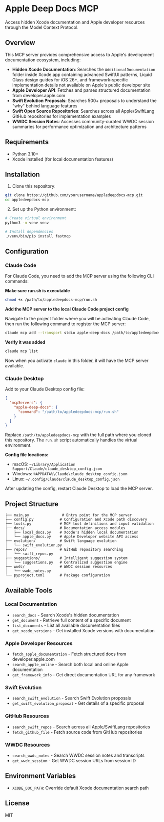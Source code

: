 # Apple Deep Docs MCP

Access hidden Xcode documentation and Apple developer resources through the Model Context Protocol.

## Overview

This MCP server provides comprehensive access to Apple's development documentation ecosystem, including:

- **Hidden Xcode Documentation**: Searches the `AdditionalDocumentation` folder inside Xcode.app containing advanced SwiftUI patterns, Liquid Glass design guides for iOS 26+, and framework-specific implementation details not available on Apple's public developer site
- **Apple Developer API**: Fetches and parses structured documentation from developer.apple.com
- **Swift Evolution Proposals**: Searches 500+ proposals to understand the "why" behind language features
- **Swift Open Source Repositories**: Searches across all Apple/SwiftLang GitHub repositories for implementation examples
- **WWDC Session Notes**: Accesses community-curated WWDC session summaries for performance optimization and architecture patterns

## Requirements

- Python 3.10+
- Xcode installed (for local documentation features)

## Installation

1. Clone this repository:
```bash
git clone https://github.com/yourusername/appledeepdocs-mcp.git
cd appledeepdocs-mcp
```

2. Set up the Python environment:
```bash
# Create virtual environment
python3 -m venv venv

# Install dependencies
./venv/bin/pip install fastmcp
```

## Configuration

### Claude Code
For Claude Code, you need to add the MCP server using the following CLI commands:

**Make sure run.sh is executable**
```bash
chmod +x /path/to/appledeepdocs-mcp/run.sh
```

**Add the MCP server to the local Claude Code project config**

Navigate to the project folder where you will be activating Claude Code, then run the following command to register the MCP server:
```bash
claude mcp add --transport stdio apple-deep-docs /path/to/appledeepdocs-mcp/run.sh
```

**Verify it was added**
```bash
claude mcp list
```

Now when you activate `claude` in this folder, it will have the MCP server available.

### Claude Desktop
Add to your Claude Desktop config file:

```json
{
  "mcpServers": {
    "apple-deep-docs": {
      "command": "/path/to/appledeepdocs-mcp/run.sh"
    }
  }
}
```

Replace `/path/to/appledeepdocs-mcp` with the full path where you cloned this repository. The `run.sh` script automatically handles the virtual environment.

**Config file locations:**
- macOS: `~/Library/Application Support/Claude/claude_desktop_config.json`
- Windows: `%APPDATA%\Claude\claude_desktop_config.json`
- Linux: `~/.config/Claude/claude_desktop_config.json`

After updating the config, restart Claude Desktop to load the MCP server.

## Project Structure

```
├── main.py               # Entry point for the MCP server
├── config.py            # Configuration and Xcode path discovery
├── tools.py             # MCP tool definitions and input validation
├── docs/                # Documentation access modules
│   ├── local_docs.py    # Xcode's hidden local documentation
│   └── apple_docs.py    # Apple Developer website API access
├── evolution/           # Swift language evolution
│   └── swift_evolution.py
├── repos/               # GitHub repository searching
│   └── swift_repos.py
├── suggestions/         # Intelligent suggestion system
│   └── suggestions.py   # Centralized suggestion engine
├── wwdc/                # WWDC session resources
│   └── wwdc_notes.py
└── pyproject.toml       # Package configuration
```

## Available Tools

### Local Documentation
- `search_docs` - Search Xcode's hidden documentation
- `get_document` - Retrieve full content of a specific document
- `list_documents` - List all available documentation files
- `get_xcode_versions` - Get installed Xcode versions with documentation

### Apple Developer Resources
- `fetch_apple_documentation` - Fetch structured docs from developer.apple.com
- `search_apple_online` - Search both local and online Apple documentation
- `get_framework_info` - Get direct documentation URL for any framework

### Swift Evolution
- `search_swift_evolution` - Search Swift Evolution proposals
- `get_swift_evolution_proposal` - Get details of a specific proposal

### GitHub Resources
- `search_swift_repos` - Search across all Apple/SwiftLang repositories
- `fetch_github_file` - Fetch source code from GitHub repositories

### WWDC Resources
- `search_wwdc_notes` - Search WWDC session notes and transcripts
- `get_wwdc_session` - Get WWDC session URLs from session ID

## Environment Variables

- `XCODE_DOC_PATH`: Override default Xcode documentation search path

## License

MIT
